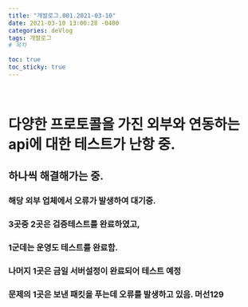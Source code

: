 ```yaml
---
title: "개발로그.001.2021-03-10"
date: 2021-03-10 13:00:28 -0400
categories: deVlog
tags: 개발로그
# 목차

toc: true  
toc_sticky: true
---
```

﻿
# 다양한 프로토콜을 가진 외부와 연동하는 api에 대한 테스트가 난항 중. 
## 하나씩 해결해가는 중. 
### 해당 외부 업체에서 오류가 발생하여 대기중. 
### 3곳중 2곳은 검증테스트를 완료하였고, 
### 1군데는 운영도 테스트를 완료함.
### 나머지 1곳은 금일 서버설정이 완료되어 테스트 예정
### 문제의 1곳은 보낸 패킷을 푸는데 오류를 발생하고 있음. 머선129
﻿
